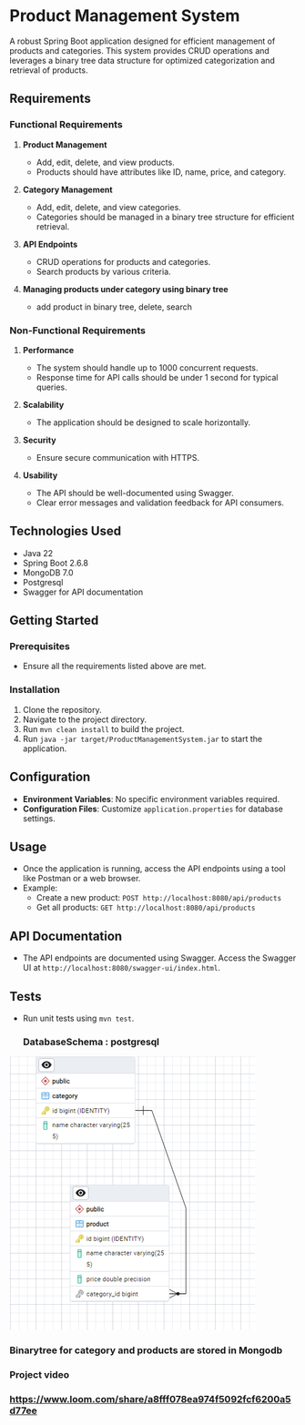 # Product Management System

A robust Spring Boot application designed for efficient management of products and categories. This system provides CRUD operations and leverages a binary tree data structure for optimized categorization and retrieval of products.


## Requirements

### Functional Requirements

1. **Product Management**
    - Add, edit, delete, and view products.
    - Products should have attributes like ID, name, price, and category.

2. **Category Management**
    - Add, edit, delete, and view categories.
    - Categories should be managed in a binary tree structure for efficient retrieval.

3. **API Endpoints**
    - CRUD operations for products and categories.
    - Search products by various criteria.
4. **Managing products under category using binary tree**
    - add product in binary tree, delete, search

### Non-Functional Requirements

1. **Performance**
    - The system should handle up to 1000 concurrent requests.
    - Response time for API calls should be under 1 second for typical queries.

2. **Scalability**
    - The application should be designed to scale horizontally.

3. **Security**
    - Ensure secure communication with HTTPS.

4. **Usability**
    - The API should be well-documented using Swagger.
    - Clear error messages and validation feedback for API consumers.

## Technologies Used
- Java 22
- Spring Boot 2.6.8
- MongoDB 7.0
- Postgresql
- Swagger for API documentation

## Getting Started

### Prerequisites
- Ensure all the requirements listed above are met.

### Installation
1. Clone the repository.
2. Navigate to the project directory.
3. Run `mvn clean install` to build the project.
4. Run `java -jar target/ProductManagementSystem.jar` to start the application.

## Configuration
- **Environment Variables**: No specific environment variables required.
- **Configuration Files**: Customize `application.properties` for database settings.

## Usage
- Once the application is running, access the API endpoints using a tool like Postman or a web browser.
- Example:
   - Create a new product: `POST http://localhost:8080/api/products`
   - Get all products: `GET http://localhost:8080/api/products`

## API Documentation
- The API endpoints are documented using Swagger. Access the Swagger UI at `http://localhost:8080/swagger-ui/index.html`.

## Tests
- Run unit tests using `mvn test`.

  ### DatabaseSchema : postgresql
![img.png](img.png)
 

### Binarytree for category and products are stored in Mongodb

### Project video

### https://www.loom.com/share/a8fff078ea974f5092fcf6200a5d77ee


